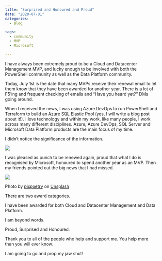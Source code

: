 ```yaml
---
title: "Surprised and Honoured and Proud"
date: "2020-07-01" 
categories:
  - Blog

tags:
  - community
  - MVP
  - Microsoft

---
```

I have always been extremely proud to be a Cloud and Datacenter Management MVP, and lucky enough to be involved with both the PowerShell community as well as the Data Platform community.

Today, July 1st is the date that many MVPs receive their renewal email to let them know that they have been awarded for another year. There is a lot of F5’ing and frequent checking of emails and “Have you heard yet?” DMs going around.

When I received the news, I was using Azure DevOps to run PowerShell and Terraform to build an Azure SQL Elastic Pool (yes, I will write a blog post about it!). I love technology and within my work, like many people, I work across many different disciplines. Azure, Azure DevOps, SQL Server and Microsoft Data Platform products are the main focus of my time.  
  
I didn’t notice the significance of the information.

![](https://blog.robsewell.com/assets/uploads/2020/07/image.png?resize=589%2C213&ssl=1)

I was pleased as punch to be renewed again, proud that what I do is recognised by Microsoft, honoured to spend another year as an MVP. Then my friends pointed out the big news that I had missed.

![](https://blog.robsewell.com/assets/uploads/2020/07/pixpoetry-JD1RqKlqAi0-unsplash.jpg?fit=630%2C423&ssl=1)

Photo by [pixpoetry](https://unsplash.com/@blackpoetry?utm_source=unsplash&utm_medium=referral&utm_content=creditCopyText) on [Unsplash](https://unsplash.com/s/photos/surprise?utm_source=unsplash&utm_medium=referral&utm_content=creditCopyText)

There are two award categories.  
  
I have been awarded for both Cloud and Datacenter Management and Data Platform.  
  
I am beyond words.  
  
Proud, Surprised and Honoured.  
  
Thank you to all of the people who help and support me. You help more than you will ever know.

I am going to go and prop my jaw shut!
